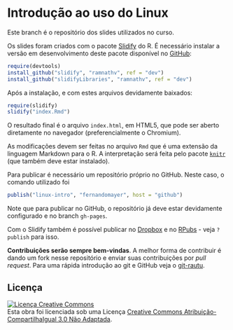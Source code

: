 # Introdução ao uso do Linux

Este branch é o repositório dos slides utilizados no curso.

Os slides foram criados com o pacote [Slidify](http://www.slidify.org) do R. É
necessário instalar a versão em desenvolvimento deste pacote disponível
no [GitHub](https://github.com/ramnathv/slidify/tree/dev):

```r
require(devtools)
install_github("slidify", "ramnathv", ref = "dev")
install_github("slidifyLibraries", "ramnathv", ref = "dev")
```
Após a instalação, e com estes arquivos devidamente baixados:

```r
require(slidify)
slidify("index.Rmd")
```

O resultado final é o arquivo `index.html`, em HTML5, que pode ser
aberto diretamente no navegador (preferencialmente o Chromium).

As modificações devem ser feitas no arquivo `Rmd` que é uma extensão da
linguagem Markdown para o R. A interpretação será feita pelo pacote
[`knitr`](http://yihui.name/knitr) (que também deve estar instalado).

Para publicar é necessário um repositório próprio no GitHub. Neste caso,
o comando utilizado foi

```r
publish("linux-intro", "fernandomayer", host = "github")
```

Note que para publicar no GitHub, o repositório já deve estar
devidamente configurado e no branch `gh-pages`.

Com o Slidify também é possível publicar no [Dropbox](http://www.dropbox.com) e
no [RPubs](http://rpubs.com) - veja `?publish` para isso.

**Contribuições serão sempre bem-vindas**. A melhor forma de contribuir
  é dando um fork nesse repositório e enviar suas contribuições por
  *pull request*. Para uma rápida introdução ao git e GitHub veja o
  [git-rautu](https://github.com/fernandomayer/git-rautu).
  
## Licença

<a rel="license" href="http://creativecommons.org/licenses/by-sa/3.0/deed.pt_BR"><img alt="Licença Creative Commons" style="border-width:0" src="http://i.creativecommons.org/l/by-sa/3.0/88x31.png" /></a><br />Esta obra foi licenciada sob uma Licença <a rel="license" href="http://creativecommons.org/licenses/by-sa/3.0/deed.pt_BR">Creative Commons Atribuição-CompartilhaIgual 3.0 Não Adaptada</a>.
